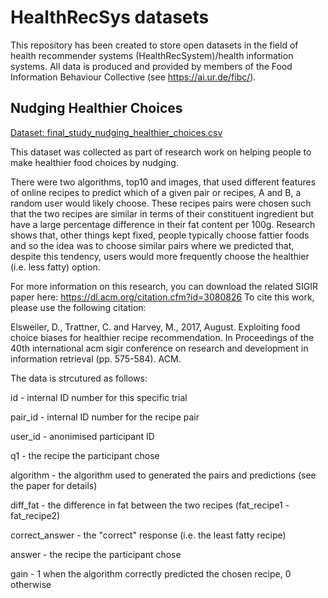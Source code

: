 # HealthRecSys datasets
This repository has been created to store open datasets in the field of health recommender systems (HealthRecSystem)/health information systems. All data is produced and provided by members of the Food Information Behaviour Collective (see https://ai.ur.de/fibc/).

## Nudging Healthier Choices

[Dataset: final_study_nudging_healthier_choices.csv](final_study_nudging_healthier_choices.csv)

This dataset was collected as part of research work on helping people to make healthier food choices by nudging. 

There were two algorithms, top10 and images, that used different features of online recipes to predict which of a given pair or recipes, A and B, a random user would likely choose. These recipes pairs were chosen such that the two recipes are similar in terms of their constituent ingredient but have a large percentage difference in their fat content per 100g. Research shows that, other things kept fixed, people typically choose fattier foods and so the idea was to choose similar pairs where we predicted that, despite this tendency, users would more frequently choose the healthier (i.e. less fatty) option.

For more information on this research, you can download the related SIGIR paper here: https://dl.acm.org/citation.cfm?id=3080826
To cite this work, please use the following citation:

Elsweiler, D., Trattner, C. and Harvey, M., 2017, August. Exploiting food choice biases for healthier recipe recommendation. In Proceedings of the 40th international acm sigir conference on research and development in information retrieval (pp. 575-584). ACM.

The data is strcutured as follows:

id - internal ID number for this specific trial

pair_id - internal ID number for the recipe pair

user_id - anonimised participant ID

q1 - the recipe the participant chose

algorithm - the algorithm used to generated the pairs and predictions (see the paper for details)

diff_fat - the difference in fat between the two recipes (fat_recipe1 - fat_recipe2)

correct_answer - the "correct" response (i.e. the least fatty recipe)

answer - the recipe the participant chose

gain - 1 when the algorithm correctly predicted the chosen recipe, 0 otherwise
